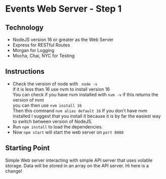 # Events Web Server - Step 1
## Technology
* NodeJS version 16 or greater as the Web Server
* Express for RESTful Routes
* Morgan for Logging
* Mocha, Chai, NYC for Testing  

## Instructions
* Check the version of node with ` node -v`  
if it is less than 16 use nvm to install version 16  
You can check if you have nvm installed with `nvm -v`  if this returns the version of nvm  
you can then use  `nvm install 16`  
Then this command `nvm alias default 16`
If you don't have nvm installed I suggest that you install it because it is by far the easiest way to switch between version of NodeJS.  
* Run ` npm install ` to load the dependencies.  
* Now `npm start` will start the web server on `port 8080`  

## Starting Point  
Simple Web server interacting with simple API server that uses volatile storage. Data will be stored in an array on the API server. Hi here is a change!